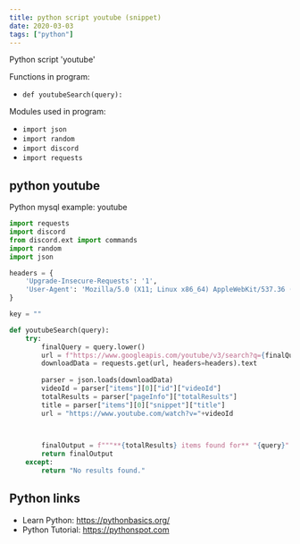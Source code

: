 ```yaml
---
title: python script youtube (snippet)
date: 2020-03-03
tags: ["python"]
---
```

Python script 'youtube'

Functions in program: 
* `def youtubeSearch(query):`

Modules used in program: 
* `import json`
* `import random`
* `import discord`
* `import requests`

## python youtube

Python mysql example: youtube

```python
import requests
import discord
from discord.ext import commands
import random
import json

headers = {
    'Upgrade-Insecure-Requests': '1',
    'User-Agent': 'Mozilla/5.0 (X11; Linux x86_64) AppleWebKit/537.36 (KHTML, like Gecko) Chrome/56.0.2924.87 Safari/537.36',    
}

key = ""

def youtubeSearch(query):
    try:
        finalQuery = query.lower()
        url = f"https://www.googleapis.com/youtube/v3/search?q={finalQuery}&part=snippet&type=video&maxResults=1&key={key}"
        downloadData = requests.get(url, headers=headers).text
	
        parser = json.loads(downloadData)
        videoId = parser["items"][0]["id"]["videoId"]
        totalResults = parser["pageInfo"]["totalResults"]
        title = parser["items"][0]["snippet"]["title"]
        url = "https://www.youtube.com/watch?v="+videoId


        
        finalOutput = f"""**{totalResults} items found for** "{query}" **on Youtube.**\n**Title:** {title}\n{url}"""
        return finalOutput
    except:
    	return "No results found."


```

## Python links

- Learn Python: https://pythonbasics.org/
- Python Tutorial: https://pythonspot.com
